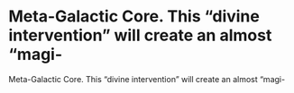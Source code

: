 # Meta-Galactic Core. This “divine   intervention” will    create an  almost “magi-

Meta-Galactic Core. This “divine   intervention” will    create an  almost “magi-